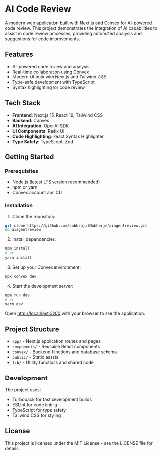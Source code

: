 # AI Code Review

A modern web application built with Next.js and Convex for AI-powered code review. This project demonstrates the integration of AI capabilities to assist in code review processes, providing automated analysis and suggestions for code improvements.

## Features

- AI-powered code review and analysis
- Real-time collaboration using Convex
- Modern UI built with Next.js and Tailwind CSS
- Type-safe development with TypeScript
- Syntax highlighting for code review

## Tech Stack

- **Frontend**: Next.js 15, React 19, Tailwind CSS
- **Backend**: Convex
- **AI Integration**: OpenAI SDK
- **UI Components**: Radix UI
- **Code Highlighting**: React Syntax Highlighter
- **Type Safety**: TypeScript, Zod

## Getting Started

### Prerequisites

- Node.js (latest LTS version recommended)
- npm or yarn
- Convex account and CLI

### Installation

1. Clone the repository:

```bash
git clone https://github.com/subhrajitMukherje/aiagentreview.git
cd aiagentreview
```

2. Install dependencies:

```bash
npm install
# or
yarn install
```

3. Set up your Convex environment:

```bash
npx convex dev
```

4. Start the development server:

```bash
npm run dev
# or
yarn dev
```

Open [http://localhost:3000](http://localhost:3000) with your browser to see the application.

## Project Structure

- `app/` - Next.js application routes and pages
- `components/` - Reusable React components
- `convex/` - Backend functions and database schema
- `public/` - Static assets
- `lib/` - Utility functions and shared code

## Development

The project uses:

- Turbopack for fast development builds
- ESLint for code linting
- TypeScript for type safety
- Tailwind CSS for styling


## License

This project is licensed under the MIT License - see the LICENSE file for details.
